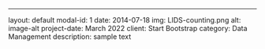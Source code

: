 ---
layout: default
modal-id: 1
date: 2014-07-18
img: LIDS-counting.png
alt: image-alt
project-date: March 2022
client: Start Bootstrap
category: Data Management
description: sample text
